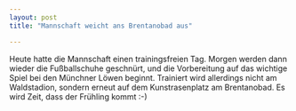 ```yaml
---
layout: post
title: "Mannschaft weicht ans Brentanobad aus"

---
```


Heute hatte die Mannschaft einen trainingsfreien Tag. Morgen werden dann wieder die Fußballschuhe geschnürt, und die Vorbereitung auf das wichtige Spiel bei den Münchner Löwen beginnt. Trainiert wird allerdings nicht am Waldstadion, sondern erneut auf dem Kunstrasenplatz am Brentanobad. Es wird Zeit, dass der Frühling kommt :-)


